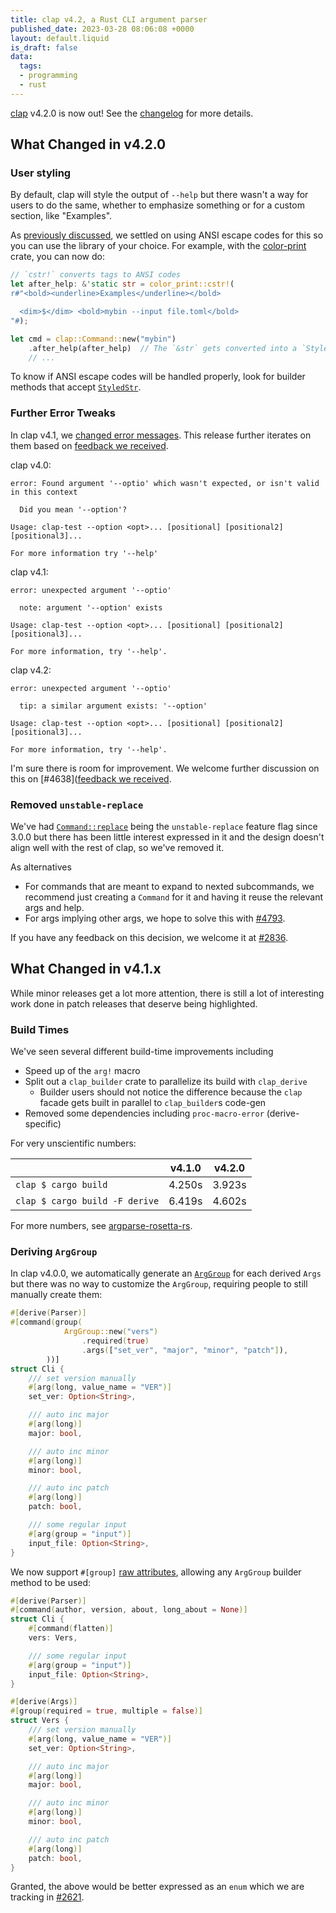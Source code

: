 ```yaml
---
title: clap v4.2, a Rust CLI argument parser
published_date: 2023-03-28 08:06:08 +0000
layout: default.liquid
is_draft: false
data:
  tags:
  - programming
  - rust
---
```

[clap](https://docs.rs/clap/latest/clap/) v4.2.0 is now out!  See the
[changelog](https://github.com/clap-rs/clap/blob/master/CHANGELOG.md) for more
details.

<!-- more -->

## What Changed in v4.2.0

### User styling

By default, clap will style the output of `--help` but there wasn't a way for
users to do the same, whether to emphasize something or for a custom section,
like "Examples".

As
[previously discussed](https://epage.github.io/blog/2023/03/anstream-simplifying-terminal-styling/),
we settled on using ANSI escape codes for this so you can use the library of
your choice.  For example, with the
[color-print](https://crates.io/crates/color-print) crate, you can now do:
```rust
// `cstr!` converts tags to ANSI codes
let after_help: &'static str = color_print::cstr!(
r#"<bold><underline>Examples</underline></bold>

  <dim>$</dim> <bold>mybin --input file.toml</bold>
"#);

let cmd = clap::Command::new("mybin")
    .after_help(after_help)  // The `&str` gets converted into a `StyledStr`
    // ...
```

To know if ANSI escape codes will be handled properly, look for builder methods that accept 
[`StyledStr`](https://docs.rs/clap/latest/clap/builder/struct.StyledStr.html).

### Further Error Tweaks

In clap v4.1, we
[changed error messages](https://epage.github.io/blog/2023/01/clap-v4-1/).
This release further iterates on them based on
[feedback we received](https://github.com/clap-rs/clap/issues/4638).

clap v4.0:
```
error: Found argument '--optio' which wasn't expected, or isn't valid in this context

  Did you mean '--option'?

Usage: clap-test --option <opt>... [positional] [positional2] [positional3]...

For more information try '--help'
```

clap v4.1:
```
error: unexpected argument '--optio'

  note: argument '--option' exists

Usage: clap-test --option <opt>... [positional] [positional2] [positional3]...

For more information, try '--help'.
```

clap v4.2:
```
error: unexpected argument '--optio'

  tip: a similar argument exists: '--option'

Usage: clap-test --option <opt>... [positional] [positional2] [positional3]...

For more information, try '--help'.
```

I'm sure there is room for improvement.  We welcome further discussion
on this on
[#4638]([feedback we received](https://github.com/clap-rs/clap/issues/4638).

### Removed `unstable-replace`

We've had
[`Command::replace`](https://docs.rs/clap/4.1.3/clap/builder/struct.Command.html#method.replace)
being the `unstable-replace` feature flag since 3.0.0 but there has been little
interest expressed in it and the design doesn't align well with the rest of
clap, so we've removed it.

As alternatives
- For commands that are meant to expand to nexted subcommands, we recommend
  just creating a `Command` for it and having it reuse the relevant args and
  help.
- For args implying other args, we hope to solve this with [#4793](https://github.com/clap-rs/clap/issues/4793).

If you have any feedback on this decision, we welcome it at [#2836](https://github.com/clap-rs/clap/issues/2836).

## What Changed in v4.1.x

While minor releases get a lot more attention, there is still a lot of
interesting work done in patch releases that deserve being highlighted.

### Build Times

We've seen several different build-time improvements including
- Speed up of the `arg!` macro
- Split out a `clap_builder` crate to parallelize its build with `clap_derive`
  - Builder users should not notice the difference because the `clap` facade
    gets built in parallel to `clap_builder`s code-gen
- Removed some dependencies including `proc-macro-error` (derive-specific)

For very unscientific numbers:

|     | v4.1.0 | v4.2.0 |
|-----|--------|--------|
| `clap $ cargo build` | 4.250s | 3.923s |
| `clap $ cargo build -F derive` | 6.419s | 4.602s |

For more numbers, see [argparse-rosetta-rs](https://github.com/rosetta-rs/argparse-rosetta-rs).

### Deriving `ArgGroup`

In clap v4.0.0, we automatically generate an
[`ArgGroup`](https://docs.rs/clap/latest/clap/struct.ArgGroup.html) for each
derived `Args` but there was no way to customize the `ArgGroup`, requiring people to still manually create them:
```rust
#[derive(Parser)]
#[command(group(
            ArgGroup::new("vers")
                .required(true)
                .args(["set_ver", "major", "minor", "patch"]),
        ))]
struct Cli {
    /// set version manually
    #[arg(long, value_name = "VER")]
    set_ver: Option<String>,

    /// auto inc major
    #[arg(long)]
    major: bool,

    /// auto inc minor
    #[arg(long)]
    minor: bool,

    /// auto inc patch
    #[arg(long)]
    patch: bool,

    /// some regular input
    #[arg(group = "input")]
    input_file: Option<String>,
}
```

We now support `#[group]`
[raw attributes](https://docs.rs/clap/latest/clap/_derive/index.html#terminology),
allowing any `ArgGroup` builder method to be used:
```rust
#[derive(Parser)]
#[command(author, version, about, long_about = None)]
struct Cli {
    #[command(flatten)]
    vers: Vers,

    /// some regular input
    #[arg(group = "input")]
    input_file: Option<String>,
}

#[derive(Args)]
#[group(required = true, multiple = false)]
struct Vers {
    /// set version manually
    #[arg(long, value_name = "VER")]
    set_ver: Option<String>,

    /// auto inc major
    #[arg(long)]
    major: bool,

    /// auto inc minor
    #[arg(long)]
    minor: bool,

    /// auto inc patch
    #[arg(long)]
    patch: bool,
}
```

Granted, the above would be better expressed as an `enum` which we are tracking
in [#2621](https://github.com/clap-rs/clap/issues/2621).
